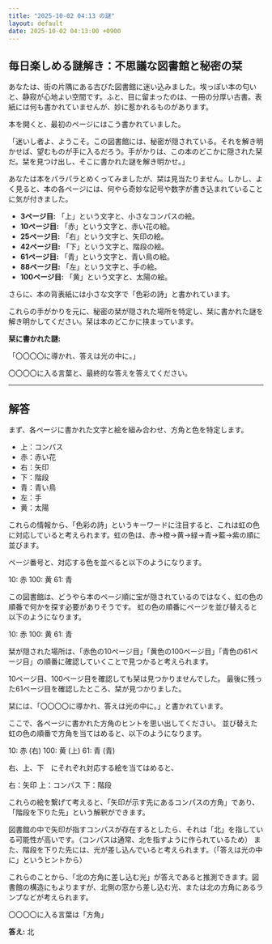 ```yaml
---
title: "2025-10-02 04:13 の謎"
layout: default
date: 2025-10-02 04:13:00 +0900
---
```

## 毎日楽しめる謎解き：不思議な図書館と秘密の栞

あなたは、街の片隅にある古びた図書館に迷い込みました。埃っぽい本の匂いと、静寂が心地よい空間です。ふと、目に留まったのは、一冊の分厚い古書。表紙には何も書かれていませんが、妙に惹かれるものがあります。

本を開くと、最初のページにはこう書かれていました。

「迷いし者よ、ようこそ。この図書館には、秘密が隠されている。それを解き明かせば、望むものが手に入るだろう。手がかりは、この本のどこかに隠された栞だ。栞を見つけ出し、そこに書かれた謎を解き明かせ。」

あなたは本をパラパラとめくってみましたが、栞は見当たりません。しかし、よく見ると、本の各ページには、何やら奇妙な記号や数字が書き込まれていることに気が付きました。

*   **3ページ目:** 「上」という文字と、小さなコンパスの絵。
*   **10ページ目:** 「赤」という文字と、赤い花の絵。
*   **25ページ目:** 「右」という文字と、矢印の絵。
*   **42ページ目:** 「下」という文字と、階段の絵。
*   **61ページ目:** 「青」という文字と、青い鳥の絵。
*   **88ページ目:** 「左」という文字と、手の絵。
*   **100ページ目:** 「黄」という文字と、太陽の絵。

さらに、本の背表紙には小さな文字で「色彩の詩」と書かれています。

これらの手がかりを元に、秘密の栞が隠された場所を特定し、栞に書かれた謎を解き明かしてください。栞は本のどこかに挟まっています。

**栞に書かれた謎:**

「〇〇〇〇に導かれ、答えは光の中に。」

〇〇〇〇に入る言葉と、最終的な答えを答えてください。

---

## 解答

まず、各ページに書かれた文字と絵を組み合わせ、方角と色を特定します。

*   上：コンパス
*   赤：赤い花
*   右：矢印
*   下：階段
*   青：青い鳥
*   左：手
*   黄：太陽

これらの情報から、「色彩の詩」というキーワードに注目すると、これは虹の色に対応していると考えられます。虹の色は、赤→橙→黄→緑→青→藍→紫の順に並びます。

ページ番号と、対応する色を並べると以下のようになります。

10: 赤
100: 黄
61: 青

この図書館は、どうやら本のページ順に宝が隠されているのではなく、虹の色の順番で何かを探す必要がありそうです。
虹の色の順番にページを並び替えると以下のようになります。

10: 赤
100: 黄
61: 青

栞が隠された場所は、「赤色の10ページ目」「黄色の100ページ目」「青色の61ページ目」の順番に確認していくことで見つかると考えられます。

10ページ目、100ページ目を確認しても栞は見つかりませんでした。
最後に残った61ページ目を確認したところ、栞が見つかりました。

栞には、「〇〇〇〇に導かれ、答えは光の中に。」と書かれています。

ここで、各ページに書かれた方角のヒントを思い出してください。
並び替えた虹の色の順番で方角を当てはめると、以下のようになります。

10: 赤 (右)
100: 黄 (上)
61: 青 (青)

右、上、下　にそれぞれ対応する絵を当てはめると、

右：矢印
上：コンパス
下：階段

これらの絵を繋げて考えると、「矢印が示す先にあるコンパスの方角」であり、「階段を下りた先」という解釈ができます。

図書館の中で矢印が指すコンパスが存在するとしたら、それは「北」を指している可能性が高いです。（コンパスは通常、北を指すように作られているため）
また、階段を下りた先には、光が差し込んでいると考えられます。（「答えは光の中に」というヒントから）

これらのことから、「北の方角に差し込む光」が答えであると推測できます。図書館の構造にもよりますが、北側の窓から差し込む光、または北の方角にあるランプなどが考えられます。

〇〇〇〇に入る言葉は「方角」

**答え:** 北
